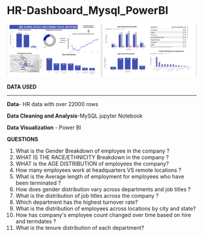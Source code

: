 # HR-Dashboard_Mysql_PowerBI



![image alt](https://github.com/Aasthataluja09/HR-Dashboard_Mysql_PowerBI/blob/e39eb7d1b37b6742e8bb4ec7374db666c2a7dc4c/HR_ReportScreenshot_2025-07-17_hr.png)



**DATA USED**


**                                                                                                                           **

**Data**- HR data with over 22000 rows

**Data Cleaning and Analysis**-MySQL jupyter Notebook

**Data Visualization** - Power BI



**QUESTIONS**



1.  What is  the Gender Breakdown of employee in the company ?
2.  WHAT IS THE RACE/ETHNICITY Breakdown in the company ?
3.  WHAT is the AGE DISTRIBUTION of employees  the company?
4.  How many employees work at headquarters VS remote locations ?
5.  What is the Average length of employment for  employees who have been terminated ?
6.  How  does gender distribution vary across  departments and job titles ?
7.  What is the distribution of job titles across the  company ?
8.  Which department has  the highest turnover rate?
9.  What is the distribution of employees across locations by city and state?
10. How has company's employee count changed over time based on hire and termdates ?
11. What is the tenure distribution of each department?
  
  





